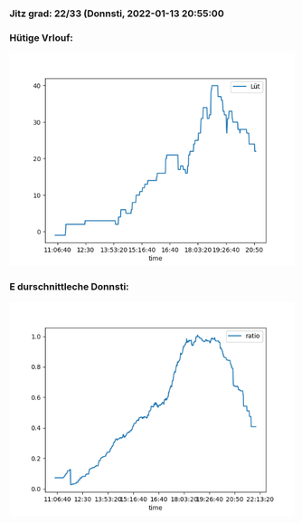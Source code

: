 ### Jitz grad: 22/33 (Donnsti, 2022-01-13 20:55:00

### Hütige Vrlouf:
![Graph](Today.png)

### E durschnittleche Donnsti:
![Graph](Donnsti.png)